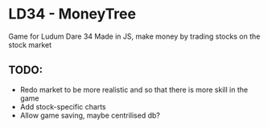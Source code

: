 # LD34 - MoneyTree
Game for Ludum Dare 34
Made in JS, make money by trading stocks on the stock market

## TODO:
* Redo market to be more realistic and so that there is more skill in the game
* Add stock-specific charts
* Allow game saving, maybe centrilised db?
